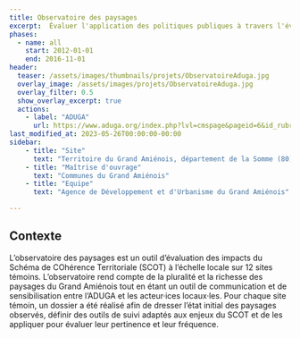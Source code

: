 ```yaml
---
title: Observatoire des paysages
excerpt:  Évaluer l'application des politiques publiques à travers l'évolution des paysages du Grand Amiénois
phases:
  - name: all
    start: 2012-01-01
    end: 2016-11-01
header:
  teaser: /assets/images/thumbnails/projets/ObservatoireAduga.jpg
  overlay_image: /assets/images/projets/ObservatoireAduga.jpg
  overlay_filter: 0.5
  show_overlay_excerpt: true
  actions:
    - label: "ADUGA"
      url: https://www.aduga.org/index.php?lvl=cmspage&pageid=6&id_rubrique=112
last_modified_at: 2023-05-26T00:00:00-00:00
sidebar:
    - title: "Site"
      text: "Territoire du Grand Amiénois, département de la Somme (80)"
    - title: "Maîtrise d'ouvrage"
      text: "Communes du Grand Amiénois"
    - title: "Equipe"
      text: "Agence de Développement et d'Urbanisme du Grand Amiénois"

---
```

## Contexte 

L’observatoire des paysages est un outil d’évaluation des impacts du Schéma de COhérence Territoriale (SCOT) à l’échelle locale sur 12 sites témoins. L’observatoire rend compte de la pluralité et la richesse des paysages du Grand Amiénois tout en étant un outil de communication et de sensibilisation entre l’ADUGA et les acteur·ices locaux·les.
Pour chaque site témoin, un dossier a été réalisé afin de dresser l’état initial des paysages observés, définir des outils de suivi adaptés aux enjeux du SCOT et de les appliquer pour évaluer leur pertinence et leur fréquence.
